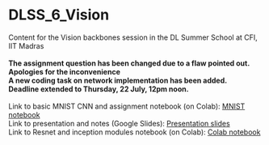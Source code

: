 # DLSS_6_Vision
Content for the Vision backbones session in the DL Summer School at CFI, IIT Madras <br> <br>
**The assignment question has been changed due to a flaw pointed out. Apologies for the inconvenience   
A new coding task on network implementation has been added.   
Deadline extended to Thursday, 22 July,  12pm noon.**   <br> <br> 
Link to basic MNIST CNN  and assignment notebook (on Colab): [MNIST notebook](https://colab.research.google.com/drive/1qnyPEp4ih5DyCMGfwrk4wF6p0U82Gsq6) <br>
Link to presentation and notes (Google Slides): [Presentation slides](https://docs.google.com/presentation/d/19E5CO4V_WB8SFr7eRr-uxDJV2tz9shV88vrkRB-sWnc/edit?usp=sharing) <br>
Link to Resnet and inception modules notebook (on Colab): [Colab notebook](https://colab.research.google.com/drive/17ptUf8k-GJ5SkhRGP9Qf0k_Dsz5tAOqA?usp=sharing) <br>
